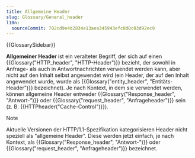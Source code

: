 ```yaml
---
title: Allgemeine Header
slug: Glossary/General_header
l10n:
  sourceCommit: 702cd9e4d2834e13aea345943efc8d0c03d92ec9
---
```


{{GlossarySidebar}}

**Allgemeiner Header** ist ein veralteter Begriff, der sich auf einen {{Glossary("HTTP_header", "HTTP-Header")}} bezieht, der sowohl in Anfrage- als auch in Antwortnachrichten verwendet werden kann, aber nicht auf den Inhalt selbst angewendet wird (ein Header, der auf den Inhalt angewendet wurde, wurde als {{Glossary("entity_header", "Entitäts-Header")}} bezeichnet). Je nach Kontext, in dem sie verwendet werden, können allgemeine Header entweder {{Glossary("Response_header", "Antwort-")}} oder {{Glossary("request_header", "Anfrageheader")}} sein (z. B. {{HTTPheader("Cache-Control")}}).

> [!NOTE]
> Aktuelle Versionen der HTTP/1.1-Spezifikation kategorisieren Header nicht speziell als "allgemeine Header". Diese werden jetzt einfach, je nach Kontext, als {{Glossary("Response_header", "Antwort-")}} oder {{Glossary("request_header", "Anfrageheader")}} bezeichnet.
